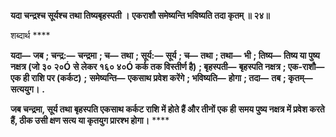**यदा चन्द्रश्च सूर्यश्च तथा तिष्यबृहस्पती ।** **एकराशौ समेष्यन्ति भविष्यति तदा कृतम् ॥ २४॥** 

शब्दार्थ **** 

**यदा—** **जब** **; चन्द्र:—** **चन्द्रमा** **; च—** **तथा** **; सूर्य:—** **सूर्य** **; च—** **तथा** **; तथा—** **भी** **; तिष्य—** **तिष्य या पुष्य नक्षत्र (जो ३० २०Ó** **से लेकर १६० ४०Ó कर्क तक विस्तीर्ण है)** **; बृहस्पती—** **बृहस्पति नक्षत्र** **; एक-राशौ—** **एक ही राशि पर (कर्कट)** **;** **समेष्यन्ति—** **एकसाथ प्रवेश करेंगे** **; भविष्यति—** **होगा** **; तदा—** **तब** **; कृतम्—** **सत्ययुग।** **.** 

**जब चन्द्रमा, सूर्य तथा बृहस्पति एकसाथ कर्कट राशि में होते हैं और तीनों एक ही** **समय पुष्य नक्षत्र में प्रवेश करते हैं, ठीक उसी क्षण सत्य या कृतयुग प्रारश्भ होगा।** **** 